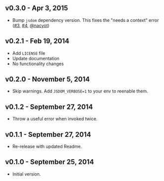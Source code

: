 ## v0.3.0 - Apr 3, 2015

* Bump `jsdom` dependency version. This fixes the "needs a context" error ([#3], [#4], [@nacyot])

[#3]: https://github.com/rstacruz/mocha-jsdom/issues/3
[#4]: https://github.com/rstacruz/mocha-jsdom/issues/4
[@nacyot]: https://github.com/nacyot

## v0.2.1 - Feb 19, 2014

* Add `LICENSE` file
* Update documentation
* No functionality changes

## v0.2.0 - November 5, 2014

* Skip warnings. Add `JSDOM_VERBOSE=1` to your env to reenable them.

## v0.1.2 - September 27, 2014

* Throw a useful error when invoked twice.

## v0.1.1 - September 27, 2014

* Re-release with updated Readme.

## v0.1.0 - September 25, 2014

* Initial version.

